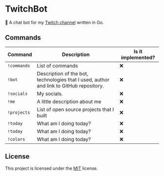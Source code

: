 # TwitchBot
🤖 A chat bot for my [Twitch channel](https://www.twitch.tv/hicaro____) written in Go.

## Commands
| Command      | Description                                                                             | Is it implemented? |
|--------------|-----------------------------------------------------------------------------------------|--------------------|
| `!commands`  | List of commands                                                                        | :x:                |
| `!bot`       | Description of the bot, technologies that I used, author and link to GitHub repository. | :x:                |
| `!socials`   | My socials.                                                                             | :x:                |
| `!me`        | A little description about me                                                           | :x:                |
| `!projects`  | List of open source projects that I built                                               | :x:                |
| `!today`     | What am I doing today?                                                                  | :x:                |
| `!today`     | What am I doing today?                                                                  | :x:                |
| `!colors`    | What am I doing today?                                                                  | :x:                |

## License
This project is licensed under the [MIT](./LICENSE) license.
